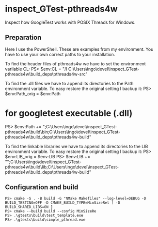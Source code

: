 # inspect_GTest-pthreads4w
Inspect how GoogleTest works with POSIX Threads for Windows.

## Preparation
Here I use the PowerShell. These are examples from my environment. You have to use your own correct paths to your installation.

To find the header files of pthreads4w we have to set the environment varilable CL:
PS> $env:CL = "/I C:\Users\ingo\devel\inspect_GTest-pthreads4w\build\_deps\pthreads4w-src"

To find the .dll files we have to append its directories to the Path environment variable. To easy restore the original setting I backup it:
PS> $env:Path_orig = $env:Path
# for googletest executable (.dll)
PS> $env:Path += ";C:\Users\ingo\devel\inspect_GTest-pthreads4w\build\bin;C:\Users\ingo\devel\inspect_GTest-pthreads4w\build\_deps\pthreads4w-build"

To find the linkable libraries we have to append its directories to the LIB environment variable. To easy restore the original setting I backup it:
PS> $env:LIB_orig = $env:LIB
PS> $env:LIB += "";C:\Users\ingo\devel\inspect_GTest-pthreads4w\build\lib;C:\Users\ingo\devel\inspect_GTest-pthreads4w\build\_deps\pthreads4w-build"

## Configuration and build

    PS> cmake -S . -B build -G "NMake Makefiles" --log-level=DEBUG -D BUILD_TESTING=OFF -D CMAKE_BUILD_TYPE=MinSizeRel [ -D BUILD_SHARED_LIBS=ON ]
    PS> cmake --build build --config MinSizeRe
    PS> .\gtests\build\test_template.exe
    PS> .\gtests\build\simple_pthread.exe
